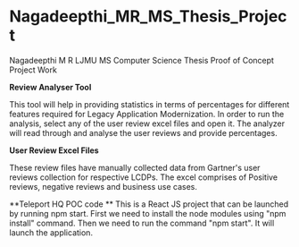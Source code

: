 # Nagadeepthi_MR_MS_Thesis_Project
Nagadeepthi M R LJMU MS Computer Science Thesis Proof of Concept Project Work

**Review Analyser Tool**

This tool will help in providing statistics in terms of percentages for different features required for Legacy Application Modernization.
In order to run the analysis, select any of the user review excel files and open it.
The analyzer will read through and analyse the user reviews and provide percentages.

**User Review Excel Files**

These review files have manually collected data from Gartner's user reviews collection for respective LCDPs.
The excel comprises of Positive reviews, negative reviews and business use cases.

**Teleport HQ POC code **
This is a React JS project that can be launched by running npm start. First we need to install the node modules using "npm install" command.
Then we need to run the command "npm start". It will launch the application.

